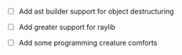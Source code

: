 - [ ] Add ast builder support for object destructuring

- [ ] Add greater support for raylib

- [ ] Add some programming creature comforts
